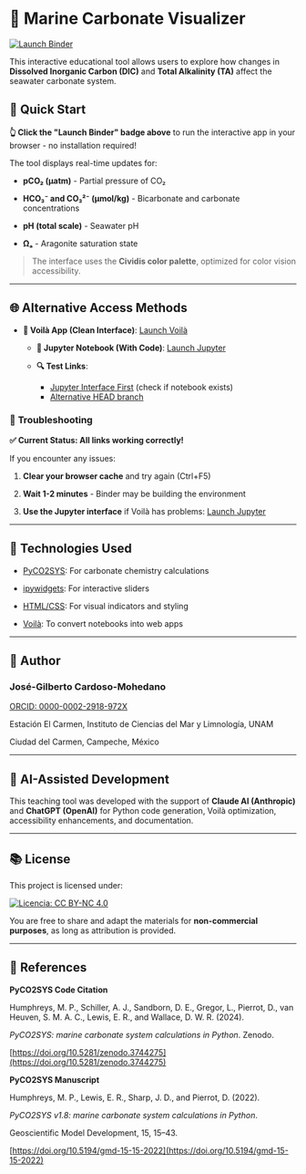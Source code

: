 # 🌊 Marine Carbonate Visualizer

  

[![Launch Binder](https://mybinder.org/badge_logo.svg)](https://mybinder.org/v2/gh/gilbertoCM/marine_carbonate_visualizer/main?urlpath=voila%2Frender%2Fmarine_carbonate_TA_DIC.ipynb)

  

This interactive educational tool allows users to explore how changes in **Dissolved Inorganic Carbon (DIC)** and **Total Alkalinity (TA)** affect the seawater carbonate system.

  

## 🚀 **Quick Start**

  

**👆 Click the "Launch Binder" badge above** to run the interactive app in your browser - no installation required!
  

The tool displays real-time updates for:

  

- **pCO₂ (µatm)** - Partial pressure of CO₂

- **HCO₃⁻ and CO₃²⁻ (µmol/kg)** - Bicarbonate and carbonate concentrations  

- **pH (total scale)** - Seawater pH

- **Ωₐ** - Aragonite saturation state

  

> The interface uses the **Cividis color palette**, optimized for color vision accessibility.

  

---

  

## 🌐 **Alternative Access Methods**

  
- **📱 Voilà App (Clean Interface)**: [Launch Voilà](https://mybinder.org/v2/gh/gilbertoCM/marine_carbonate_visualizer/main?urlpath=voila%2Frender%2Fmarine_carbonate_TA_DIC.ipynb) 

 
  - **📓 Jupyter Notebook (With Code)**: [Launch Jupyter](https://mybinder.org/v2/gh/gilbertoCM/marine_carbonate_visualizer/main)

  - **🔍 Test Links**:
    - [Jupyter Interface First](https://mybinder.org/v2/gh/gilbertoCM/marine_carbonate_visualizer/main) (check if notebook exists)
    - [Alternative HEAD branch](https://mybinder.org/v2/gh/gilbertoCM/marine_carbonate_visualizer/HEAD?urlpath=voila%2Frender%2Fmarine_carbonate_TA_DIC.ipynb)

  

### 🔧 **Troubleshooting**

  

**✅ Current Status: All links working correctly!**

  

If you encounter any issues:

  
1. **Clear your browser cache** and try again (Ctrl+F5)

2. **Wait 1-2 minutes** - Binder may be building the environment

3. **Use the Jupyter interface** if Voilà has problems: [Launch Jupyter](https://mybinder.org/v2/gh/gilbertoCM/marine_carbonate_visualizer/main)

  

---

  

## 🧪 Technologies Used

  

- [PyCO2SYS](https://github.com/mvdh7/PyCO2SYS): For carbonate chemistry calculations

- [ipywidgets](https://ipywidgets.readthedocs.io/): For interactive sliders

- [HTML/CSS](https://developer.mozilla.org/): For visual indicators and styling

- [Voilà](https://voila.readthedocs.io/): To convert notebooks into web apps

  

---

  

## 👤 Author

  

### **José-Gilberto Cardoso-Mohedano**  

[ORCID: 0000-0002-2918-972X](https://orcid.org/0000-0002-2918-972X)  

Estación El Carmen, Instituto de Ciencias del Mar y Limnología, UNAM  

Ciudad del Carmen, Campeche, México

 

---

  

## 🤖 AI-Assisted Development

  

This teaching tool was developed with the support of **Claude AI (Anthropic)** and **ChatGPT (OpenAI)** for Python code generation, Voilà optimization, accessibility enhancements, and documentation.

  

---

  

## 📚 License

  

This project is licensed under:

  

[![Licencia: CC BY-NC 4.0](https://licensebuttons.net/l/by-nc/4.0/88x31.png)](https://creativecommons.org/licenses/by-nc/4.0/)

  

You are free to share and adapt the materials for **non-commercial purposes**, as long as attribution is provided.

  

---

  

## 📖 References

  

**PyCO2SYS Code Citation**  

Humphreys, M. P., Schiller, A. J., Sandborn, D. E., Gregor, L., Pierrot, D., van Heuven, S. M. A. C., Lewis, E. R., and Wallace, D. W. R. (2024).  

*PyCO2SYS: marine carbonate system calculations in Python*. Zenodo.  

[https://doi.org/10.5281/zenodo.3744275](https://doi.org/10.5281/zenodo.3744275)
  

**PyCO2SYS Manuscript**  

Humphreys, M. P., Lewis, E. R., Sharp, J. D., and Pierrot, D. (2022).  

*PyCO2SYS v1.8: marine carbonate system calculations in Python*.  

Geoscientific Model Development, 15, 15–43.  

[https://doi.org/10.5194/gmd-15-15-2022](https://doi.org/10.5194/gmd-15-15-2022)